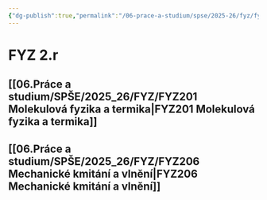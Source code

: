 ```yaml
---
{"dg-publish":true,"permalink":"/06-prace-a-studium/spse/2025-26/fyz/fyz-rozcestnik/","created":"2025-07-10T13:24:02.565+02:00","updated":"2025-07-10T13:58:06.522+02:00"}
---
```


# FYZ 2.r
## [[06.Práce a studium/SPŠE/2025_26/FYZ/FYZ201 Molekulová fyzika a termika\|FYZ201 Molekulová fyzika a termika]]
## [[06.Práce a studium/SPŠE/2025_26/FYZ/FYZ206 Mechanické kmitání a vlnění\|FYZ206 Mechanické kmitání a vlnění]]
